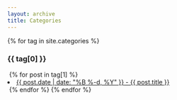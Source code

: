 ```yaml
---
layout: archive
title: Categories
---
```


<section class="catalog">
{% for tag in site.categories %}
	<h3>{{ tag[0] }}</h3>
​	{% for post in tag[1] %}
​	<li><a href="{{ post.url }}"><span>{{ post.date | date: "%B %-d, %Y" }}</span> - {{ post.title }}</a></li>
​	{% endfor %}
{% endfor %}

</section>